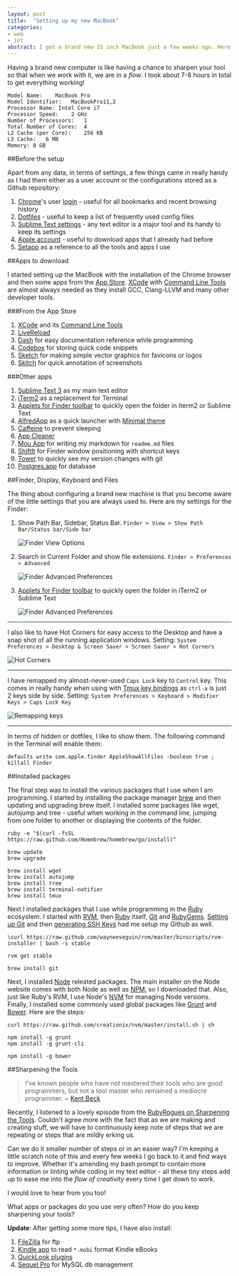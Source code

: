 ```yaml
---
layout: post
title:  "Setting up my new MacBook"
categories:
- web
- iot
abstract: I got a brand new 15 inch MacBook just a few weeks ago. Here are some apps and settings I did to customise it.
---
```


Having a brand new computer is like having a chance to sharpen your tool so that when we work with it, we are in a *flow*. I took about 7-8 hours in total to get everything working!

<pre><code class="language-bash">Model Name:	MacBook Pro
Model Identifier:	MacBookPro11,2
Processor Name:	Intel Core i7
Processor Speed:	2 GHz
Number of Processors:	1
Total Number of Cores:	4
L2 Cache (per Core):	256 KB
L3 Cache:	6 MB
Memory:	8 GB
</code></pre>

##Before the setup

Apart from any data, in terms of settings, a few things came in really handy as I had them either as a user account or the configurations stored as a Github repository:

1. [Chrome](https://www.google.com/intl/en/chrome/)'s user [login](https://www.google.com/intl/en/chrome/browser/signin.html) - useful for all bookmarks and recent browsing history
1. [Dotfiles](https://github.com/sayanee/dotfiles) - useful to keep a list of frequently used config files
1. [Sublime Text settings](https://github.com/sayanee/sublime-text-settings) - any text editor is a major tool and its handy to keep its settings
1. [Apple account](https://appleid.apple.com/cgi-bin/WebObjects/MyAppleId.woa/) - useful to download apps that I already had before
1. [Setapp](http://setapp.me/users/sayanee) as a reference to all the tools and apps I use

##Apps to download

I started setting up the MacBook with the installation of the Chrome browser and then some apps from the [App Store](http://www.apple.com/osx/apps/app-store.html). [XCode](https://developer.apple.com/xcode/) with [Command Line Tools](https://developer.apple.com/downloads/index.action?=command%20line%20tools) are almost always needed as they install GCC, Clang-LLVM and many other developer tools.

###From the App Store

1. [XCode](https://developer.apple.com/xcode/) and its [Command Line Tools](https://developer.apple.com/downloads/index.action?=command%20line%20tools)
1. [LiveReload](https://itunes.apple.com/us/app/livereload/id482898991)
1. [Dash](https://itunes.apple.com/us/app/dash-docs-snippets/id458034879) for easy documentation reference while programming
1. [Codebox](https://itunes.apple.com/us/app/codebox/id412536790) for storing quick code snippets
1. [Sketch](https://itunes.apple.com/us/app/sketch/id402476602) for making simple vector graphics for favicons or logos
1. [Skitch](https://itunes.apple.com/us/app/skitch-snap-markup-send/id490505997) for quick annotation of screenshots

###Other apps

1. [Sublime Text 3](http://www.sublimetext.com/3) as my main text editor
1. [iTerm2](http://www.iterm2.com/) as a replacement for Terminal
1. [Applets for Finder toolbar](https://github.com/fallroot/applescript-applets) to quickly open the folder in Iterm2 or Sublime Text
1. [AlfredApp](http://www.alfredapp.com/) as a quick launcher with [Minimal theme](http://www.alfredforum.com/topic/24-minimal-updated-download-available/)
1. [Caffeine](http://caffeine.en.softonic.com/mac) to prevent sleeping
1. [App Cleaner](http://www.freemacsoft.net/appcleaner/)
1. [Mou App](http://mouapp.com/) for writing my markdown for `readme.md` files
1. [ShiftIt](https://github.com/fikovnik/ShiftIt) for Finder window positioning with shortcut keys
1. [Tower](http://www.git-tower.com/) to quickly see my version changes with git
1. [Postgres.app](http://postgresapp.com/) for database

##Finder, Display, Keyboard and Files

The thing about configuring a brand new machine is that you become aware of the little settings that you are always used to. Here are my settings for the Finder:

1. Show Path Bar, Sidebar, Status Bar. `Finder > View > Show Path Bar/Status bar/Side bar`

    ![Finder View Options](/img/view-options.png)

1. Search in Current Folder and show file extensions. `Finder > Preferences > Advanced`

    ![Finder Advanced Preferences](/img/finder-pref.png)
    
1. [Applets for Finder toolbar](https://github.com/fallroot/applescript-applets) to quickly open the folder in iTerm2 or Sublime Text

    ![Finder Advanced Preferences](/img/finder.png)

____

I also like to have Hot Corners for easy access to the Desktop and have a snap shot of all the running application windows. Setting: `System Preferences > Desktop & Screen Saver > Screen Saver > Hot Corners`

![Hot Corners](/img/hot-corners.png)

____

I have remapped my almost-never-used `Caps Lock` key to `Control` key. This comes in really handy when using with [Tmux key bindings](https://wiki.archlinux.org/index.php/tmux#Key_bindings) as `ctrl-a` is just 2 keys side by side. Setting: `System Preferences > Keyboard > Modifier Keys > Caps Lock Key`

![Remapping keys](/img/remap.png)

___ 

In terms of hidden or dotfiles, I like to show them. The following command in the Terminal will enable them:

<pre><code class="language-bash">defaults write com.apple.finder AppleShowAllFiles -boolean true ; killall Finder
</code></pre> 

##Installed packages

The final step was to install the various packages that I use when I am programming. I started by installing the package manager [brew](http://brew.sh/) and then updating and upgrading brew itself. I installed some packages like wget, autojump and tree - useful when working in the command line, jumping from one folder to another or displaying the contents of the folder.

<pre><code class="language-bash">ruby -e "$(curl -fsSL https://raw.github.com/Homebrew/homebrew/go/install)"

brew update
brew upgrade

brew install wget
brew install autojump
brew install tree
brew install terminal-notifier
brew install tmux
</code></pre> 

Next I installed packages that I use while programming in the [Ruby](https://www.ruby-lang.org/en/) ecosystem. I started with [RVM](https://rvm.io/rvm/install), then [Ruby](https://www.ruby-lang.org/en/) itself, [Git](http://git-scm.com/downloads) and [RubyGems](http://rubygems.org/pages/downloadgit). [Setting up Git](https://help.github.com/articles/set-up-git) and then [generating SSH Keys](https://help.github.com/articles/generating-ssh-keys) had me setup my Github as well.

<pre><code class="language-bash">\curl https://raw.github.com/wayneeseguin/rvm/master/binscripts/rvm-installer | bash -s stable

rvm get stable

brew install git
</code></pre>

Next, I installed [Node](http://nodejs.org/) releated packages. The main installer on the Node website comes with both Node as well as [NPM](https://npmjs.org/), so I downloaded that. Also, just like Ruby's RVM, I use Node's [NVM](https://npmjs.org/) for managing Node versions. Finally, I installed some commonly used global packages like [Grunt](http://gruntjs.com/) and [Bower](http://bower.io/). Here are the steps:

<pre><code class="language-bash">curl https://raw.github.com/creationix/nvm/master/install.sh | sh

npm install -g grunt
npm install -g grunt-cli

npm install -g bower
</code></pre>

##Sharpening the Tools

> I've known people who have not mastered their tools who are good programmers, but not a tool master who remained a mediocre programmer. ~ [Kent Beck](https://twitter.com/KentBeck/status/398623270917771264)

Recently, I listened to a lovely episode from the [RubyRogues on Sharpening the Tools](http://rubyrogues.com/129-rr-sharpening-tools-with-ben-orenstein/). Couldn't agree more with the fact that as we are making and creating stuff, we will have to continuously keep note of steps that we are repeating or steps that are mildly erking us. 

Can we do it smaller number of steps or in an easier way? I'm keeping a little scratch note of this and every few weeks I go back to it and find ways to improve. Whether it's amending my bash prompt to contain more information or linting while coding in my text editor - all these tiny steps add up to ease me into the *flow of creativity* every time I get down to work.

I would love to hear from you too!

<p class="discussion">What apps or packages do you use very often? How do you keep sharpening your tools?</p>

**Update**: After getting some more tips, I have also install:

1. [FileZilla](https://filezilla-project.org/download.php) for ftp
1. [Kindle app](https://itunes.apple.com/en/app/kindle/id405399194) to read `*.mobi` format Kindle eBooks
1. [QuickLook plugins](https://github.com/sindresorhus/quick-look-plugins)
1. [Sequel Pro](http://www.sequelpro.com/) for MySQL db management